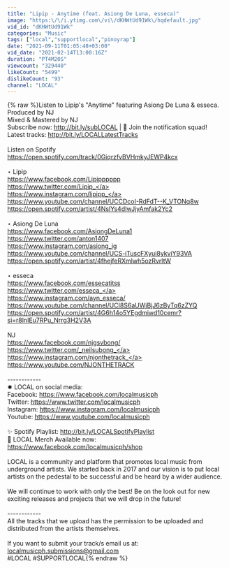 ```yaml
---
title: "Lipip - Anytime (feat. Asiong De Luna, esseca)"
image: "https:\/\/i.ytimg.com\/vi\/dKHWtUd91Wk\/hqdefault.jpg"
vid_id: "dKHWtUd91Wk"
categories: "Music"
tags: ["local","supportlocal","pinoyrap"]
date: "2021-09-11T01:05:48+03:00"
vid_date: "2021-02-14T13:00:16Z"
duration: "PT4M20S"
viewcount: "329440"
likeCount: "5499"
dislikeCount: "93"
channel: "LOCAL"
---
```

{% raw %}Listen to Lipip's &quot;Anytime&quot; featuring Asiong De Luna &amp; esseca. Produced by NJ<br />Mixed &amp; Mastered by NJ<br />Subscribe now: <a rel="nofollow" target="blank" href="http://bit.ly/subLOCAL">http://bit.ly/subLOCAL</a> | 🔔 Join the notification squad!<br />Latest tracks: <a rel="nofollow" target="blank" href="http://bit.ly/LOCALLatestTracks">http://bit.ly/LOCALLatestTracks</a><br /><br />Listen on Spotify<br /><a rel="nofollow" target="blank" href="https://open.spotify.com/track/0GiqrzfvBVHmkyJEWP4kcx">https://open.spotify.com/track/0GiqrzfvBVHmkyJEWP4kcx</a><br /><br />⋆ Lipip<br /><a rel="nofollow" target="blank" href="https://www.facebook.com/Lipipppppp">https://www.facebook.com/Lipipppppp</a><br /><a rel="nofollow" target="blank" href="https://www.twitter.com/Lipip_">https://www.twitter.com/Lipip_</a><br /><a rel="nofollow" target="blank" href="https://www.instagram.com/lipipp_">https://www.instagram.com/lipipp_</a><br /><a rel="nofollow" target="blank" href="https://www.youtube.com/channel/UCCDcoI-RdFdT--K_VTONq8w">https://www.youtube.com/channel/UCCDcoI-RdFdT--K_VTONq8w</a><br /><a rel="nofollow" target="blank" href="https://open.spotify.com/artist/4NslYs4dIwJjyAmfak2Yc2">https://open.spotify.com/artist/4NslYs4dIwJjyAmfak2Yc2</a><br /><br />⋆ Asiong De Luna<br /><a rel="nofollow" target="blank" href="https://www.facebook.com/AsiongDeLuna1">https://www.facebook.com/AsiongDeLuna1</a><br /><a rel="nofollow" target="blank" href="https://www.twitter.com/anton1407">https://www.twitter.com/anton1407</a><br /><a rel="nofollow" target="blank" href="https://www.instagram.com/asiong_ig">https://www.instagram.com/asiong_ig</a><br /><a rel="nofollow" target="blank" href="https://www.youtube.com/channel/UCS-iTuscFXyui8ykviY93VA">https://www.youtube.com/channel/UCS-iTuscFXyui8ykviY93VA</a><br /><a rel="nofollow" target="blank" href="https://open.spotify.com/artist/4fhejfeRXmlwh5ozRvrltW">https://open.spotify.com/artist/4fhejfeRXmlwh5ozRvrltW</a><br /><br />⋆ esseca<br /><a rel="nofollow" target="blank" href="https://www.facebook.com/essecatitss">https://www.facebook.com/essecatitss</a><br /><a rel="nofollow" target="blank" href="https://www.twitter.com/esseca_">https://www.twitter.com/esseca_</a><br /><a rel="nofollow" target="blank" href="https://www.instagram.com/ayn_esseca/">https://www.instagram.com/ayn_esseca/</a><br /><a rel="nofollow" target="blank" href="https://www.youtube.com/channel/UCI8S6aUWjBjJ6zByTq6zZYQ">https://www.youtube.com/channel/UCI8S6aUWjBjJ6zByTq6zZYQ</a><br /><a rel="nofollow" target="blank" href="https://open.spotify.com/artist/4G6h14o5YEgdmiwd10cemr?si=r8lnIEu7RPu_Nrrg3H2V3A">https://open.spotify.com/artist/4G6h14o5YEgdmiwd10cemr?si=r8lnIEu7RPu_Nrrg3H2V3A</a><br /><br />NJ<br /><a rel="nofollow" target="blank" href="https://www.facebook.com/njgsvbong/">https://www.facebook.com/njgsvbong/</a><br /><a rel="nofollow" target="blank" href="https://www.twitter.com/_neilsubong_">https://www.twitter.com/_neilsubong_</a><br /><a rel="nofollow" target="blank" href="https://www.instagram.com/njonthetrack_">https://www.instagram.com/njonthetrack_</a><br /><a rel="nofollow" target="blank" href="https://www.youtube.com/NJONTHETRACK">https://www.youtube.com/NJONTHETRACK</a><br /><br />------------<br />✸ LOCAL on social media:<br />Facebook: <a rel="nofollow" target="blank" href="https://www.facebook.com/localmusicph">https://www.facebook.com/localmusicph</a><br />Twitter: <a rel="nofollow" target="blank" href="https://www.twitter.com/localmusicph">https://www.twitter.com/localmusicph</a><br />Instagram: <a rel="nofollow" target="blank" href="https://www.instagram.com/localmusicph">https://www.instagram.com/localmusicph</a><br />Youtube: <a rel="nofollow" target="blank" href="https://www.youtube.com/localmusicph">https://www.youtube.com/localmusicph</a><br /><br />✨ Spotify Playlist: <a rel="nofollow" target="blank" href="http://bit.ly/LOCALSpotifyPlaylist">http://bit.ly/LOCALSpotifyPlaylist</a><br />🌊 LOCAL Merch Available now: <a rel="nofollow" target="blank" href="https://www.facebook.com/localmusicph/shop">https://www.facebook.com/localmusicph/shop</a><br /><br />LOCAL is a community and platform that promotes local music from underground artists. We started back in 2017 and our vision is to put local artists on the pedestal to be successful and be heard by a wider audience.<br /><br />We will continue to work with only the best! Be on the look out for new exciting releases and projects that we will drop in the future!<br /><br />------------<br />All the tracks that we upload has the permission to be uploaded and distributed from the artists themselves.<br /><br />If you want to submit your track/s email us at: localmusicph.submissions@gmail.com<br />#LOCAL #SUPPORTLOCAL{% endraw %}
